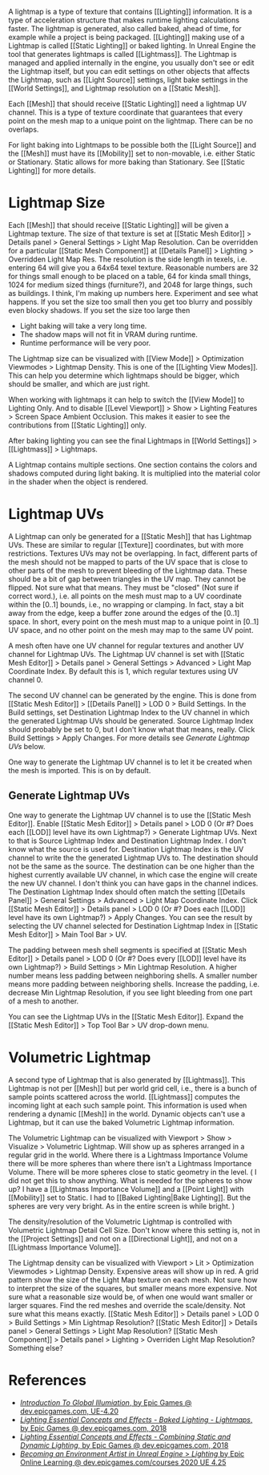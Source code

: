 A lightmap is a type of texture that contains [[Lighting]] information.
It is a type of acceleration structure that makes runtime lighting calculations faster.
The lightmap is generated, also called baked, ahead of time, for example while a project is being packaged.
[[Lighting]] making use of a Lightmap is called [[Static Lighting]] or baked lighting.
In Unreal Engine the tool that generates lightmaps is called [[Lightmass]].
The Lightmap is managed and applied internally in the engine, you usually don't see or edit the Lightmap itself,
but you can edit settings on other objects that affects the Lightmap, such as [[Light Source]] settings, light bake settings in the [[World Settings]], and Lightmap resolution on a [[Static Mesh]].

Each [[Mesh]] that should receive [[Static Lighting]] need a lightmap UV channel.
This is a type of texture coordinate that guarantees that every point on the mesh map to a unique point on the lightmap.
There can be no overlaps.

For light baking into Lightmaps to be possible both the [[Light Source]] and the [[Mesh]] must have its [[Mobility]] set to non-movable, i.e. either Static or Stationary.
Static allows for more baking than Stationary.
See [[Static Lighting]] for more details.

# Lightmap Size

Each [[Mesh]] that should receive [[Static Lighting]] will be given a Lightmap texture.
The size of that texture is set at [[Static Mesh Editor]] > Details panel > General Settings > Light Map Resolution.
Can be overridden for a particular [[Static Mesh Component]] at [[Details Panel]] > Lighting > Overridden Light Map Res.
The resolution is the side length in texels, i.e. entering 64 will give you a 64x64 texel texture.
Reasonable numbers are 32 for things small enough to be placed on a table, 64 for kinda small things, 1024 for medium sized things (furniture?), and 2048 for large things, such as buildings.
I think, I'm making up numbers here. Experiment and see what happens.
If you set the size too small then you get too blurry and possibly even blocky shadows.
If you set the size too large then
- Light baking will take a very long time.
- The shadow maps will not fit in VRAM during runtime.
- Runtime performance will be very poor.

The Lightmap size can be visualized with [[View Mode]] > Optimization Viewmodes > Lightmap Density.
This is one of the [[Lighting View Modes]].
This can help you determine which lightmaps should be bigger, which should be smaller, and which are just right.


When working with lightmaps it can help to switch the [[View Mode]] to Lighting Only.
And to disable [[Level Viewport]] > Show > Lighting Features > Screen Space Ambient Occlusion.
This makes it easier to see the contributions from [[Static Lighting]] only.

After baking lighting you can see the final Lightmaps in [[World Settings]] > [[Lightmass]] > Lightmaps.

A Lightmap contains multiple sections.
One section contains the colors and shadows computed during light baking.
It is multiplied into the material color in the shader when the object is rendered.


# Lightmap UVs

A Lightmap can only be generated for a [[Static Mesh]] that has Lightmap UVs.
These are similar to regular [[Texture]] coordinates, but with more restrictions.
Textures UVs may not be overlapping.
In fact, different parts of the mesh should not be mapped to parts of the UV space that is close to other parts of the mesh to prevent bleeding of the Lightmap data.
These should be a bit of gap between triangles in the UV map.
They cannot be flipped. Not sure what that means.
They must be "closed" (Not sure if correct word.), i.e. all points on the mesh must map to a UV coordinate within the [0..1] bounds, i.e., no wrapping or clamping.
In fact, stay a bit away from the edge, keep a buffer zone around the edges of the [0..1] space.
In short, every point on the mesh must map to a unique point in [0..1] UV space, and no other point on the mesh may map to the same UV point.

A mesh often have one UV channel for regular textures and another UV channel for Lightmap UVs.
The Lightmap UV channel is set with [[Static Mesh Editor]] > Details panel > General Settings > Advanced > Light Map Coordinate Index.
By default this is 1, which regular textures using UV channel 0.

The second UV channel can be generated by the engine.
This is done from [[Static Mesh Editor]] > [[Details Panel]] > LOD 0 > Build Settings.
In the Build settings, set Destination Lightmap Index to the UV channel in which the generated Lightmap UVs should be generated.
Source Lightmap Index should probably be set to 0, but I don't know what that means, really.
Click Build Settings > Apply Changes.
For more details see _Generate Lightmap UVs_ below.

One way to generate the Lightmap UV channel is to let it be created when the mesh is imported. This is on by default.


## Generate Lightmap UVs

One way to generate the Lightmap UV channel is to use the [[Static Mesh Editor]].
Enable [[Static Mesh Editor]] > Details panel > LOD 0 (Or #? Does each [[LOD]] level have its own Lightmap?) > Generate Lightmap UVs.
Next to that is Source Lightmap Index and Destination Lightmap Index.
I don't know what the source is used for.
Destination Lightmap Index is the UV channel to write the the generated Lightmap UVs to.
The destination should not be the same as the source.
The destination can be one higher than the highest currently available UV channel, in which case the engine will create the new UV channel.
I don't think you can have gaps in the channel indices.
The Destination Lightmap Index should often match the setting [[Details Panel]] > General Settings > Advanced > Light Map Coordinate Index.
Click [[Static Mesh Editor]] > Details panel > LOD 0 (Or #? Does each [[LOD]] level have its own Lightmap?) > Apply Changes.
You can see the result by selecting the UV channel selected for Destination Lightmap Index in [[Static Mesh Editor]] > Main Tool Bar > UV.

The padding between mesh shell segments is specified at [[Static Mesh Editor]] > Details panel > LOD 0 (Or #? Does every [[LOD]] level have its own Lightmap?) > Build Settings > Min Lightmap Resolution.
A higher number means less padding between neighboring shells.
A smaller number means more padding between neighboring shells.
Increase the padding, i.e. decrease Min Lightmap Resolution, if you see light bleeding from one part of a mesh to another.


You can see the Lightmap UVs in the [[Static Mesh Editor]].
Expand the [[Static Mesh Editor]] > Top Tool Bar > UV drop-down menu.


# Volumetric Lightmap

A second type of Lightmap that is also generated by [[Lightmass]].
This Lightmap is not per [[Mesh]] but per world grid cell, i.e., there is a bunch of sample points scattered across the world.
[[Lightmass]] computes the incoming light at each such sample point.
This information is used when rendering a dynamic [[Mesh]] in the world.
Dynamic objects can't use a Lightmap, but it can use the baked Volumetric Lightmap information.

The Volumetric Lightmap can be visualized with Viewport > Show > Visualize > Volumetric Lightmap.
Will show up as spheres arranged in a regular grid in the world.
Where there is a Lightmass Importance Volume there will be more spheres than where there isn't a Lightmass Importance Volume.
There will be more spheres close to static geometry in the level.
(
I did not get this to show anything.
What is needed for the spheres to show up?
I have a [[Lightmass Importance Volume]] and a [[Point Light]] with [[Mobility]] set to Static.
I had to [[Baked Lighting|Bake Lighting]].
But the spheres are very very bright. As in the entire screen is while bright.
)

The density/resolution of the Volumetric Lightmap is controlled with Volumetric Lightmap Detail Cell Size.
Don't know where this setting is, not in the [[Project Settings]] and not on a [[Directional Light]], and not on a [[Lightmass Importance Volume]].

The Lightmap density can be visualized with Viewport > Lit > Optimization Viewmodes > Lightmap Density.
Expensive areas will show up in red.
A grid pattern show the size of the Light Map texture on each mesh.
Not sure how to interpret the size of the squares, but smaller means more expensive.
Not sure what a reasonable size would be, of when one would want smaller or larger squares.
Find the red meshes and override the scale/density.
Not sure what this means exactly.
[[Static Mesh Editor]] > Details panel > LOD 0 > Build Settings > Min Lightmap Resolution?
[[Static Mesh Editor]] > Details panel > General Settings > Light Map Resolution?
[[Static Mesh Component]] > Details panel > Lighting > Overriden Light Map Resolution?
Something else?


# References

- [_Introduction To Global Illumiation_, by Epic Games @ dev.epicgames.com, UE-4.20](https://dev.epicgames.com/community/learning/courses/yon/introducing-global-illumination/yo8/introduction-to-global-illumination)
- [_Lighting Essential Concepts and Effects - Baked Lighting - Lightmaps_, by Epic Games @ dev.epicgames.com, 2018](https://dev.epicgames.com/community/learning/courses/Xwp/lighting-essential-concepts-and-effects/zVO/baked-lighting-lightmaps)
- [_Lighting Essential Concepts and Effects - Combining Static and Dynamic Lighting_, by Epic Games @ dev.epicgames.com, 2018](https://dev.epicgames.com/community/learning/courses/Xwp/lighting-essential-concepts-and-effects/P0R/combining-static-and-dynamic-lighting)
- [_Becoming an Environment Artist in Unreal Engine_ > _Lighting_ by Epic Online Learning @ dev.epicgames.com/courses 2020 UE 4.25](https://dev.epicgames.com/community/learning/courses/Gm/becoming-an-environment-artist-in-unreal-engine/oE6/unreal-engine-lighting)

